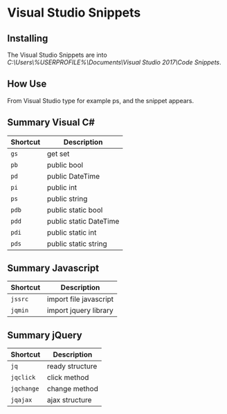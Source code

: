 # Visual Studio Snippets<br>

## Installing
The Visual Studio Snippets are into *C:\Users\\%USERPROFILE%\Documents\Visual Studio 2017\Code Snippets*.<br>

## How Use
From Visual Studio type for example ps, and the snippet appears.

## Summary Visual C#

| Shortcut | Description |
| -------- | ---- |
| `gs` | get set |
| `pb` | public bool |
| `pd` | public DateTime |
| `pi` | public int |
| `ps` | public string |
| `pdb` | public static bool |
| `pdd` | public static DateTime |
| `pdi` | public static int |
| `pds` | public static string |


## Summary Javascript

| Shortcut | Description |
| -------- | ---- |
| `jssrc` | import file javascript |
| `jqmin` | import jquery library |


## Summary jQuery

| Shortcut | Description |
| -------- | ---- |
| `jq` | ready structure |
| `jqclick` | click method |
| `jqchange` | change method |
| `jqajax` | ajax structure |

